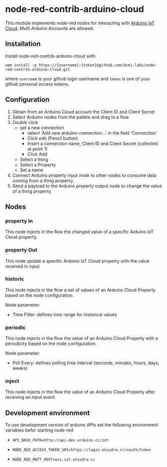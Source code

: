 # node-red-contrib-arduino-cloud

This module implements node-red nodes for interacting with [Arduino IoT Cloud](https://create.arduino.cc/iot).
Multi Arduino Accounts are allowed.

## Installation
Install node-red-contrib-arduino-cloud with:

`npm install -g https://{username}:{token}@github.com/bcmi-labs/node-red-contrib-arduino-cloud.git`

where `username` is your github login username and `token` is one of your github personal access tokens.

## Configuration
1) Obtain from an Arduino Cloud account the Client ID and Client Secret
2) Select Arduino nodes from the pallete and drag to a flow
3) Double click
    * set a new connection
      + select 'Add new arduino-connection...' in the field 'Connection'
      + Click edit (Pencil button)
      + Insert a connection name, Client ID and Client Secret (collected at point 1)
      + Click Add
    * Select a thing
    * Select a Property
    * Set a name
4) Connect Arduino property input node to other nodes to consume data coming from a thing property.
5) Send a payload to the Arduino property output node to change the value of a thing property.

## Nodes
### property In
This node injects in the flow the changed value of a specific Arduino IoT Cloud property.
### property Out
This node update a specific Arduino IoT Cloud property with the value received in input
### historic
This node injects in the flow a set of values of an Arduino Cloud Property based on the node configuration.

Node parameter:
+ Time Filter: defines time range for historical values
### periodic
This node injects in the flow the value of an Arduino Cloud Property with a periodicity based on the node configuration.

Node parameter:
+ Poll Every: defines polling time interval (seconds, minutes, hours, days, weeks)
### inject
This node injects in the flow the value of an Arduino Cloud Property after receiving an input event.
## Development environment
To use development version of arduino APIs set the following environment variables befor starting node-red

+ `API_BASE_PATH=http://api-dev.arduino.cc/iot`

+ `NODE_RED_ACCESS_TOKEN_URI=https://login.oniudra.cc/oauth/token`

+ `NODE_RED_MQTT_HOST=wss.iot.oniudra.cc`

